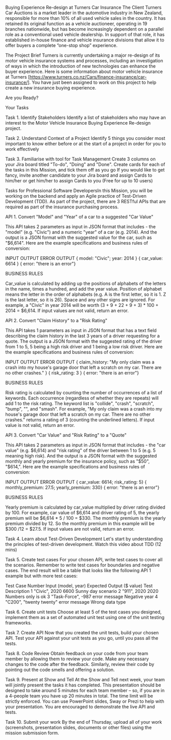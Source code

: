 Buying Experience Re-design at Turners Car Insurance The Client Turners Car Auctions is a market leader in the automotive industry in New Zealand, responsible for more than 10% of all used vehicle sales in the country. It has retained its original function as a vehicle auctioneer, operating in 19 branches nationwide, but has become increasingly dependent on a parallel role as a conventional used vehicle dealership. In support of that role, it has established in-house finance and vehicle insurance divisions that allow it to offer buyers a complete “one-stop shop” experience.

The Project Brief Turners is currently undertaking a major re-design of its motor vehicle insurance systems and processes, including an investigation of ways in which the introduction of new technologies can enhance the buyer experience. Here is some information about motor vehicle insurance at Turners [https://www.turners.co.nz/Cars/finance-insurance/car-insurance/]. You have just been assigned to work on this project to help create a new insurance buying experience.

Are you Ready?

Your Tasks

Task 1. Identify Stakeholders Identify a list of stakeholders who may have an interest to the Motor Vehicle Insurance Buying Experience Re-design project.

Task ​​​​​​​​​​​​​​2. Understand Context of a Project Identify 5 things you consider most important to know either before or at the start of a project in order for you to work effectively

Task 3. Familiarise with tool for Task Management Create 3 columns on your Jira board titled "To-do", "Doing" and "Done". Create cards for each of the tasks in this Mission, and tick them off as you go If you would like to get fancy, invite another candidate to your Jira board and assign Cards to him/her or get him/her to assign Cards to you (Free for up to 10 users)

Tasks for Professional Software Developers​​​​​In this Mission, you will be working on the backend and apply an Agile practice of Test-Driven Development (TDD). As part of the project, there are 3 RESTful APIs that are required as part of the insurance purchasing process.

API 1. Convert "Model" and "Year" of a car to a suggested "Car Value"

This API takes 2 parameters as input in JSON format that includes - the "model" (e.g. "Civic") and a numeric "year" of a car (e.g. 2014). And the output is a JSON format with the suggested value for the car, such as "$6,614". Here are the example specifications and business rules of conversion:

INPUT OUTPUT ERROR OUTPUT { model: "Civic"; year: 2014 } { car_value: 6614 } { error: "there is an error"}

BUSINESS RULES

Car_value is calculated by adding up the positions of alphabets of the letters in the name, times a hundred, and add the year value. Position of alphabet means the letter in the order of alphabets (e.g. A is the first letter, so it is 1. Z is the last letter, so it is 26). Space and any other signs are ignored. For example, a "Civic" in year 2014 will be worth (3 + 9 + 22 + 9 + 3) * 100 + 2014 = $6,614. If input values are not valid, return an error.

API 2. Convert "Claim History" to a "Risk Rating"

This API takes 1 parameters as input in JSON format that has a text field describing the claim history in the last 3 years of a driver requesting for a quote. The output is a JSON format with the suggested rating of the driver from 1 to 5, 5 being a high risk driver and 1 being a low risk driver. Here are the example specifications and business rules of conversion:

INPUT OUTPUT ERROR OUTPUT { claim_history: "My only claim was a crash into my house's garage door that left a scratch on my car. There are no other crashes." } { risk_rating: 3 } { error: "there is an error"}

BUSINESS RULES

Risk rating is calculated by counting the number of occurrences of a list of keywords. Each occurrence (regardless of whether they are repeats) will add 1 to the risk rating. The keyword list is "collide", "crash", "scratch", "bump", "", and "smash". For example, "My only claim was a crash into my house's garage door that left a scratch on my car. There are no other crashes." returns a rating of 3 (counting the underlined letters). If input value is not valid, return an error.

API 3. Convert "Car Value" and "Risk Rating" to a "Quote"

This API takes 2 parameters as input in JSON format that includes - the "car value" (e.g. $6,614) and "risk rating" of the driver between 1 to 5 (e.g. 5 meaning high risk). And the output is a JSON format with the suggested monthly and yearly premium for the insurance policy, such as "$50", "$614,". Here are the example specifications and business rules of conversion:

INPUT OUTPUT ERROR OUTPUT { car_value: 6614; risk_rating: 5} { monthly_premium: 27.5; yearly_premium: 330} { error: "there is an error"}

BUSINESS RULES

Yearly premium is calculated by car_value multiplied by driver rating divided by 100. For example, car value of $6,614 and driver rating of 5, the yearly premium will be $6,614 * 5 / 100 = $330. The monthly premium is the yearly premium divided by 12. So the monthly premium in this example will be $300 /12 = $27.5. If input values are not valid, return an error.

Task 4. Learn about Test-Driven Development Let's start by understanding the principles of test-driven development. Watch this video about TDD (12 mins)

Task 5. Create test cases For your chosen API, write test cases to cover all the scenarios. Remember to write test cases for boundaries and negative cases. The end result will be a table that looks like the following API 1 example but with more test cases:

Test Case Number Input (model, year) Expected Output ($ value) Test Description 1 "Civic", 2020 6600 Sunny day scenario 2 "911", 2020 2020 Numbers only is ok 3 "Task-Force", -987 error message Negative year 4 "C200", "twenty twenty" error message Wrong data type

Task 6. Create unit tests Choose at least 5 of the test cases you designed, implement them as a set of automated unit test using one of the unit testing frameworks.

Task 7. Create API Now that you created the unit tests, build your chosen API. Test your API against your unit tests as you go, until you pass all the tests.

Task 8. Code Review Obtain feedback on your code from your team member by allowing them to review your code. Make any necessary changes to the code after the feedback. Similarly, review their code by pointing out the code smells and offering a solution.

Task 9. Present at Show and Tell At the Show and Tell next week, your team will jointly present the tasks it has completed. This presentation should be designed to take around 5 minutes for each team member – so, if you are in a 4-people team you have up 20 minutes in total. The time limit will be strictly enforced. You can use PowerPoint slides, Sway or Prezi to help with your presentation. You are encouraged to demonstrate the live API and tests.

Task 10. Submit your work By the end of Thursday, upload all of your work (screenshots, presentation slides, documents or other files) using the mission submission form.
